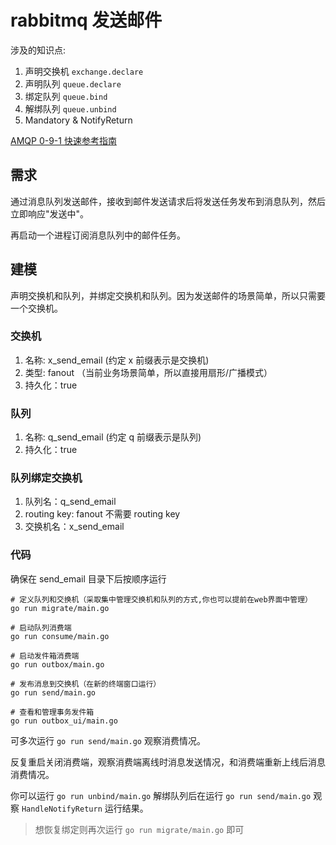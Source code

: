 # rabbitmq 发送邮件

涉及的知识点:
1. 声明交换机 `exchange.declare`
2. 声明队列 `queue.declare`
3. 绑定队列 `queue.bind`
4. 解绑队列 `queue.unbind`
5. Mandatory & NotifyReturn

[AMQP 0-9-1 快速参考指南](http://rabbitmq.mr-ping.com/AMQP/amqp-0-9-1-quickref.html)
 

## 需求

通过消息队列发送邮件，接收到邮件发送请求后将发送任务发布到消息队列，然后立即响应"发送中"。

再启动一个进程订阅消息队列中的邮件任务。

## 建模

声明交换机和队列，并绑定交换机和队列。因为发送邮件的场景简单，所以只需要一个交换机。

### 交换机

1. 名称: x_send_email (约定 x 前缀表示是交换机)
2. 类型: fanout （当前业务场景简单，所以直接用扇形/广播模式）
3. 持久化：true

### 队列

1. 名称: q_send_email (约定 q 前缀表示是队列)
3. 持久化：true

### 队列绑定交换机

1. 队列名：q_send_email
2. routing key: fanout 不需要 routing key
3. 交换机名：x_send_email


### 代码

确保在 send_email 目录下后按顺序运行

```shell
# 定义队列和交换机（采取集中管理交换机和队列的方式,你也可以提前在web界面中管理）
go run migrate/main.go

# 启动队列消费端
go run consume/main.go

# 启动发件箱消费端
go run outbox/main.go

# 发布消息到交换机（在新的终端窗口运行）
go run send/main.go

# 查看和管理事务发件箱 
go run outbox_ui/main.go
```

可多次运行 `go run send/main.go` 观察消费情况。

反复重启关闭消费端，观察消费端离线时消息发送情况，和消费端重新上线后消息消费情况。

你可以运行 `go run unbind/main.go` 解绑队列后在运行 `go run send/main.go` 观察 `HandleNotifyReturn` 运行结果。

> 想恢复绑定则再次运行 `go run migrate/main.go` 即可

